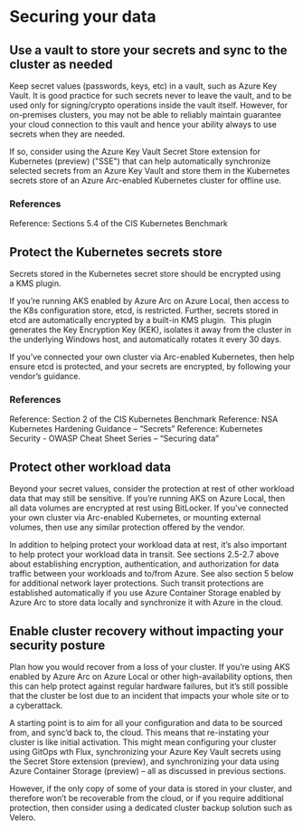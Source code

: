 # Securing your data

## Use a vault to store your secrets and sync to the cluster as needed

Keep secret values (passwords, keys, etc) in a vault, such as Azure Key Vault.  It is good practice for such secrets never to leave the vault, and to be used only for signing/crypto operations inside the vault itself.  However, for on-premises clusters, you may not be able to reliably maintain guarantee your cloud connection to this vault and hence your ability always to use secrets when they are needed.  

If so, consider using the Azure Key Vault Secret Store extension for Kubernetes (preview) ("SSE") that can help automatically synchronize selected secrets from an Azure Key Vault and store them in the Kubernetes secrets store of an Azure Arc-enabled Kubernetes cluster for offline use. 

### References
Reference: Sections 5.4 of the CIS Kubernetes Benchmark

## Protect the Kubernetes secrets store

Secrets stored in the Kubernetes secret store should be encrypted using a KMS plugin.  

If you’re running AKS enabled by Azure Arc on Azure Local, then access to the K8s configuration store, etcd, is restricted. Further, secrets stored in etcd are automatically encrypted by a built-in KMS plugin.  This plugin generates the Key Encryption Key (KEK), isolates it away from the cluster in the underlying Windows host, and automatically rotates it every 30 days.

If you’ve connected your own cluster via Arc-enabled Kubernetes, then help ensure etcd is protected, and your secrets are encrypted, by following your vendor’s guidance.

### References
Reference: Section 2 of the CIS Kubernetes Benchmark
Reference:  NSA Kubernetes Hardening Guidance – “Secrets”
Reference: Kubernetes Security - OWASP Cheat Sheet Series – “Securing data”

## Protect other workload data

Beyond your secret values, consider the protection at rest of other workload data that may still be sensitive.  If you’re running AKS on Azure Local, then all data volumes are encrypted at rest using BitLocker.  If you’ve connected your own cluster via Arc-enabled Kubernetes, or mounting external volumes, then use any similar protection offered by the vendor.

In addition to helping protect your workload data at rest, it’s also important to help protect your workload data in transit.  See sections 2.5-2.7 above about establishing encryption, authentication, and authorization for data traffic between your workloads and to/from Azure.  See also section 5 below for additional network layer protections.  Such transit protections are established automatically if you use Azure Container Storage enabled by Azure Arc to store data locally and synchronize it with Azure in the cloud.

## Enable cluster recovery without impacting your security posture

Plan how you would recover from a loss of your cluster.  If you’re using AKS enabled by Azure Arc on Azure Local or other high-availability options, then this can help protect against regular hardware failures, but it’s still possible that the cluster be lost due to an incident that impacts your whole site or to a cyberattack.

A starting point is to aim for all your configuration and data to be sourced from, and sync’d back to, the cloud.  This means that re-instating your cluster is like initial activation.  This might mean configuring your cluster using GitOps wth Flux, synchronizing your Azure Key Vault secrets using the Secret Store extension (preview), and synchronizing your data using Azure Container Storage (preview) – all as discussed in previous sections.

However, if the only copy of some of your data is stored in your cluster, and therefore won’t be recoverable from the cloud, or if you require additional protection, then consider using a dedicated cluster backup solution such as Velero.

